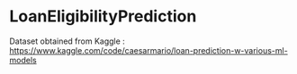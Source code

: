 # LoanEligibilityPrediction

Dataset obtained from Kaggle : https://www.kaggle.com/code/caesarmario/loan-prediction-w-various-ml-models
